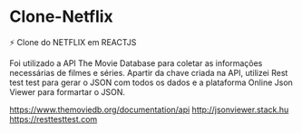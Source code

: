 # Clone-Netflix

⚡ Clone do NETFLIX em REACTJS

Foi utilizado a API The Movie Database para coletar as informações necessárias de filmes e séries. Apartir da chave criada na API, utilizei Rest test test para gerar o JSON com todos os dados e a plataforma Online Json Viewer para formartar o JSON.

https://www.themoviedb.org/documentation/api
http://jsonviewer.stack.hu
https://resttesttest.com
